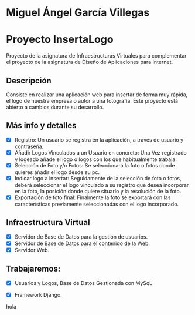 # Miguel Ángel García Villegas 

# Proyecto InsertaLogo
Proyecto de la asignatura de Infraestructuras Virtuales para complementar el proyecto de la asignatura de Diseño de Aplicaciones para Internet.

## Descripción

Consiste en realizar una aplicación web para insertar de forma muy rápida, el logo de nuestra empresa o autor a una fotografía. Éste proyecto está abierto a cambios durante su desarrollo. 

## Más info y detalles
- [x]  Registro: Un usuario se registra en la aplicación, a través de usuario y contraseña.
- [x]  Añadir Logos Vinculados a un Usuario en concreto: Una Vez registrado y logeado añade el logo o logos con los que habitualmente trabaja. 
- [x]  Selección de Foto y/o Fotos: Se seleccionará la foto o fotos donde quieres añadir el logo desde su pc.
- [x]  Indicar logo a insertar: Seguidamente de la selección de foto o fotos, deberá seleccionar el logo vinculado a su registro que desea incorporar en la foto, la posición donde quiere situarlo y la resolución de la foto. 
- [x]  Exportación de foto final: Finalmente la foto se exportará con las características previamente seleccionadas con el logo incorporado. 

## Infraestructura Virtual
- [x]  Servidor de Base de Datos para la gestión de usuarios. 
- [x]  Servidor de Base de Datos para el contenido de la Web. 
- [x]  Servidor Web.

## Trabajaremos:

- [x]  Usuarios y Logos, Base de Datos Gestionada con MySqL

- [x]  Framework Django. 

hola
